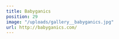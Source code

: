 ```yaml
---
title: Babyganics
position: 29
image: "/uploads/gallery__babyganics.jpg"
url: http://babyganics.com/
---
```


